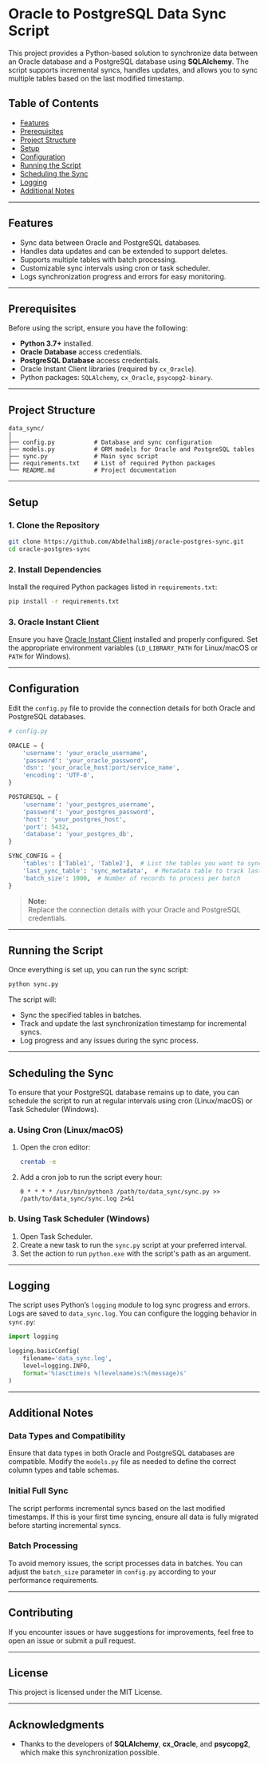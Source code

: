 
# **Oracle to PostgreSQL Data Sync Script**

This project provides a Python-based solution to synchronize data between an Oracle database and a PostgreSQL database using **SQLAlchemy**. The script supports incremental syncs, handles updates, and allows you to sync multiple tables based on the last modified timestamp.

## **Table of Contents**
- [Features](#features)
- [Prerequisites](#prerequisites)
- [Project Structure](#project-structure)
- [Setup](#setup)
- [Configuration](#configuration)
- [Running the Script](#running-the-script)
- [Scheduling the Sync](#scheduling-the-sync)
- [Logging](#logging)
- [Additional Notes](#additional-notes)

---

## **Features**
- Sync data between Oracle and PostgreSQL databases.
- Handles data updates and can be extended to support deletes.
- Supports multiple tables with batch processing.
- Customizable sync intervals using cron or task scheduler.
- Logs synchronization progress and errors for easy monitoring.

---

## **Prerequisites**
Before using the script, ensure you have the following:
- **Python 3.7+** installed.
- **Oracle Database** access credentials.
- **PostgreSQL Database** access credentials.
- Oracle Instant Client libraries (required by `cx_Oracle`).
- Python packages: `SQLAlchemy`, `cx_Oracle`, `psycopg2-binary`.

---

## **Project Structure**

```
data_sync/
│
├── config.py           # Database and sync configuration
├── models.py           # ORM models for Oracle and PostgreSQL tables
├── sync.py             # Main sync script
├── requirements.txt    # List of required Python packages
└── README.md           # Project documentation
```

---

## **Setup**

### **1. Clone the Repository**

```bash
git clone https://github.com/AbdelhalimBj/oracle-postgres-sync.git
cd oracle-postgres-sync
```

### **2. Install Dependencies**

Install the required Python packages listed in `requirements.txt`:

```bash
pip install -r requirements.txt
```

### **3. Oracle Instant Client**

Ensure you have [Oracle Instant Client](https://cx-oracle.readthedocs.io/en/latest/user_guide/installation.html) installed and properly configured. Set the appropriate environment variables (`LD_LIBRARY_PATH` for Linux/macOS or `PATH` for Windows).

---

## **Configuration**

Edit the `config.py` file to provide the connection details for both Oracle and PostgreSQL databases.

```python
# config.py

ORACLE = {
    'username': 'your_oracle_username',
    'password': 'your_oracle_password',
    'dsn': 'your_oracle_host:port/service_name',
    'encoding': 'UTF-8',
}

POSTGRESQL = {
    'username': 'your_postgres_username',
    'password': 'your_postgres_password',
    'host': 'your_postgres_host',
    'port': 5432,
    'database': 'your_postgres_db',
}

SYNC_CONFIG = {
    'tables': ['Table1', 'Table2'],  # List the tables you want to sync
    'last_sync_table': 'sync_metadata',  # Metadata table to track last sync timestamps
    'batch_size': 1000,  # Number of records to process per batch
}
```

> **Note:**  
> Replace the connection details with your Oracle and PostgreSQL credentials.

---

## **Running the Script**

Once everything is set up, you can run the sync script:

```bash
python sync.py
```

The script will:
- Sync the specified tables in batches.
- Track and update the last synchronization timestamp for incremental syncs.
- Log progress and any issues during the sync process.

---

## **Scheduling the Sync**

To ensure that your PostgreSQL database remains up to date, you can schedule the script to run at regular intervals using cron (Linux/macOS) or Task Scheduler (Windows).

### **a. Using Cron (Linux/macOS)**

1. Open the cron editor:

   ```bash
   crontab -e
   ```

2. Add a cron job to run the script every hour:

   ```cron
   0 * * * * /usr/bin/python3 /path/to/data_sync/sync.py >> /path/to/data_sync/sync.log 2>&1
   ```

### **b. Using Task Scheduler (Windows)**

1. Open Task Scheduler.
2. Create a new task to run the `sync.py` script at your preferred interval.
3. Set the action to run `python.exe` with the script's path as an argument.

---

## **Logging**

The script uses Python’s `logging` module to log sync progress and errors. Logs are saved to `data_sync.log`. You can configure the logging behavior in `sync.py`:

```python
import logging

logging.basicConfig(
    filename='data_sync.log',
    level=logging.INFO,
    format='%(asctime)s %(levelname)s:%(message)s'
)
```

---

## **Additional Notes**

### **Data Types and Compatibility**
Ensure that data types in both Oracle and PostgreSQL databases are compatible. Modify the `models.py` file as needed to define the correct column types and table schemas.

### **Initial Full Sync**
The script performs incremental syncs based on the last modified timestamps. If this is your first time syncing, ensure all data is fully migrated before starting incremental syncs.

### **Batch Processing**
To avoid memory issues, the script processes data in batches. You can adjust the `batch_size` parameter in `config.py` according to your performance requirements.

---

## **Contributing**
If you encounter issues or have suggestions for improvements, feel free to open an issue or submit a pull request.

---

## **License**
This project is licensed under the MIT License.

---

## **Acknowledgments**
- Thanks to the developers of **SQLAlchemy**, **cx_Oracle**, and **psycopg2**, which make this synchronization possible.
